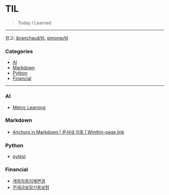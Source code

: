 # TIL

> Today I Learned


---

참고: [jbranchaud/til](https://github.com/jbranchaud/til), [simonw/til](https://github.com/simonw/til)

### Categories
* [AI](#ai)
* [Markdown](#markdown)
* [Python](#python)
* [Financial](#financial)


---
### AI
* [Metric Learning](ai/MetricLearning.md)

### Markdown
* [Anchors in Markdown | 문서내 이동 | Winthin-page link](https://github.com/AaronSeunghi/TIL/blob/main/markdown/move_at_same_page.md)


### Python
- [pytest](python/pytest.md)


### Financial
- [계좌자동이체변경](financial/ChangeSweepAccount.md)
- [전세금보장신용보험](financial/InsuranceOfHouseRentDeposit.md)
